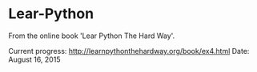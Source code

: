 # Lear-Python
From the online book 'Lear Python The Hard Way'.

Current progress: http://learnpythonthehardway.org/book/ex4.html
Date: August 16, 2015
